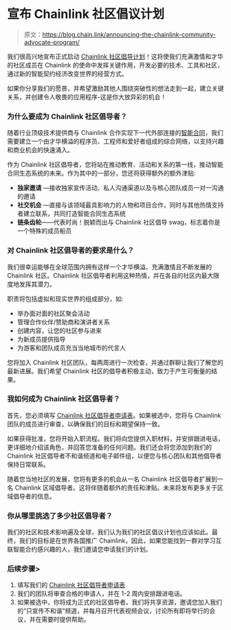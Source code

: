 # 宣布 Chainlink 社区倡议计划

> 原文：<https://blog.chain.link/announcing-the-chainlink-community-advocate-program/>

我们很高兴地宣布正式启动 [Chainlink 社区倡导计划](https://chain.link/community/advocates)！这将使我们充满激情和才华的社区成员在 Chainlink 的使命中发挥关键作用，开发必要的技术、工具和社区，通过新的智能契约经济改变世界的经营方式。

如果你分享我们的愿景，并希望激励其他人围绕突破性的想法走到一起，建立关键关系，并创建令人敬畏的应用程序-这是你大放异彩的机会！

### 为什么要成为 Chainlink 社区倡导者？

随着行业顶级技术提供商与 Chainlink 合作实现下一代外部连接的[智能合同](https://chain.link/education/smart-contracts)，我们需要建立一个由才华横溢的程序员、工程师和爱好者组成的综合网络，以支持兴趣和商业机会的快速涌入。

作为 Chainlink 社区倡导者，您将站在推动教育、活动和关系的第一线，推动智能合同生态系统的未来。作为其中的一部分，您还将获得额外的额外津贴:

*   **独家邀请** —接收独家宣传活动、私人沟通渠道以及与核心团队成员一对一沟通的邀请
*   **社交机会** —直接与该领域最具影响力的人物和项目合作，同时与其他热情支持者建立联系，共同打造智能合同生态系统
*   **链条齿轮**——代表时尚！脱颖而出与 Chainlink 社区倡导 swag，标志着你是一个特殊的成员船员

### 对 Chainlink 社区倡导者的要求是什么？

我们很幸运能够在全球范围内拥有这样一个才华横溢、充满激情且不断发展的 Chainlink 社区。Chainlink 社区倡导者利用这种热情，并在各自的社区内最大限度地发挥其潜力。

职责将包括虚拟和现实世界的组成部分，如:

*   举办面对面的社区聚会活动
*   管理合作伙伴/赞助商和演讲者关系
*   创建内容，让您的社区参与进来
*   为新成员提供指导
*   为游客和团队成员充当当地城市的代言人

您将加入 Chainlink 社区团队，每两周进行一次检查，并通过群聊让我们了解您的最新进展。我们希望 Chainlink 社区的倡导者积极主动，致力于产生可衡量的结果。

### 我如何成为 Chainlink 社区倡导者？

首先，您必须填写 [Chainlink 社区倡导者申请表](https://chainlinkcommunity.typeform.com/to/CEqjo5)。如果被选中，您将与 Chainlink 团队的成员进行审查，以确保我们的目标和期望保持一致。

如果获得批准，您将开始入职流程。我们将向您提供入职材料，并安排跟进电话，更详细地介绍该角色，并回答您准备的任何问题。我们还会将您添加到我们的 Chainlink 社区倡导者不和谐频道和电子邮件组，以便您与核心团队和其他倡导者保持日常联系。

随着您当地社区的发展，您将有更多的机会从一名 Chainlink 社区倡导者扩展到一名 Chainlink 区域倡导者。这将伴随着额外的责任和津贴。未来将发布更多关于区域倡导者的信息。

### 你从哪里挑选了多少社区倡导者？

我们的社区和技术影响遍及全球，我们认为我们的社区倡议计划也应该如此。最终，我们的目标是在世界各国推广 Chainlink，因此，如果您能找到一群对学习互联智能合约感兴趣的人，我们邀请您申请我们的计划。

### 后续步骤>

1.  填写我们的 [Chainlink 社区倡导者申请表](https://chainlinkcommunity.typeform.com/to/CEqjo5)
2.  我们的团队将审查合格的申请人，并在 1-2 周内安排跟进电话。
3.  如果被选中，你将成为正式的社区倡导者。我们将共享资源，邀请您加入我们的“只宣传不和谐”频道，并每月召开代表视频会议，讨论所有即将举行的会议，并在需要时提供帮助。